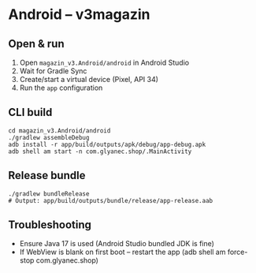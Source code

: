 # Android – v3magazin

## Open & run

1) Open `magazin_v3.Android/android` in Android Studio
2) Wait for Gradle Sync
3) Create/start a virtual device (Pixel, API 34)
4) Run the `app` configuration

## CLI build

```
cd magazin_v3.Android/android
./gradlew assembleDebug
adb install -r app/build/outputs/apk/debug/app-debug.apk
adb shell am start -n com.glyanec.shop/.MainActivity
```

## Release bundle

```
./gradlew bundleRelease
# Output: app/build/outputs/bundle/release/app-release.aab
```

## Troubleshooting

- Ensure Java 17 is used (Android Studio bundled JDK is fine)
- If WebView is blank on first boot – restart the app (adb shell am force-stop com.glyanec.shop)


